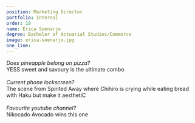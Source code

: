 ```yaml
---
position: Marketing Director
portfolio: Internal
order: 18
name: Erica Soenarjo
degree: Bachelor of Actuarial Studies/Commerce
image: erica-soenarjo.jpg
one_line:
---
```

*Does pineapple belong on pizza?*
<br>
YESS sweet and savoury is the ultimate combo
<br><br>
*Current phone lockscreen?*
<br>
The scene from Spirited Away where Chihiro is crying while eating bread with Haku but make it aesthetiC
<br><br>
*Favourite youtube channel?*
<br>
Nikocado Avocado wins this one